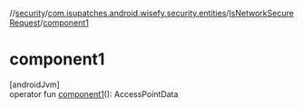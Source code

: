 //[security](../../../index.md)/[com.isupatches.android.wisefy.security.entities](../index.md)/[IsNetworkSecureRequest](index.md)/[component1](component1.md)

# component1

[androidJvm]\
operator fun [component1](component1.md)(): AccessPointData
